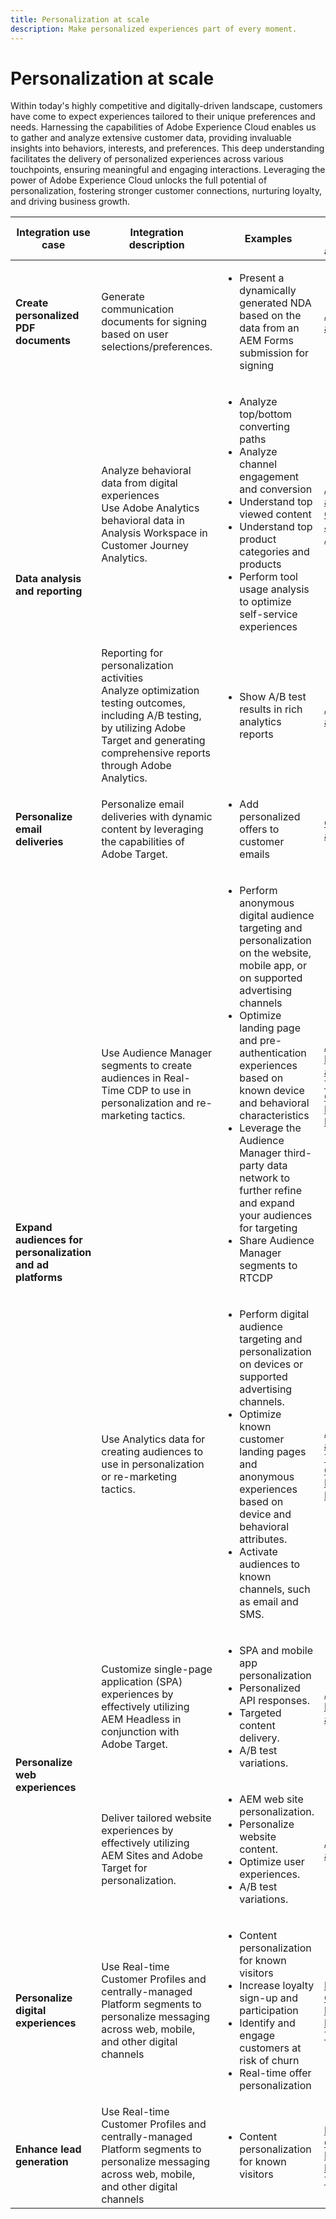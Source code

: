 ```yaml
---
title: Personalization at scale
description: Make personalized experiences part of every moment.
---
```


# Personalization at scale

Within today's highly competitive and digitally-driven landscape, customers have come to expect experiences tailored to their unique preferences and needs. Harnessing the capabilities of Adobe Experience Cloud enables us to gather and analyze extensive customer data, providing invaluable insights into behaviors, interests, and preferences. This deep understanding facilitates the delivery of personalized experiences across various touchpoints, ensuring meaningful and engaging interactions. Leveraging the power of Adobe Experience Cloud unlocks the full potential of personalization, fostering stronger customer connections, nurturing loyalty, and driving business growth.

<table>
  <thead>
    <tr>
      <th>Integration use case</th>
      <th>Integration description</th>
      <th>Examples</th>
      <th>Experience Cloud applications</th>
    </tr>
  </thead>
  <tbody>
    <tr>
      <td><strong>Create personalized PDF documents</strong></td>
      <td>
        Generate communication documents for signing based on user
        selections/preferences.
      </td>
      <td>
        <ul>
          <li>
            Present a dynamically generated NDA based on the data from an AEM
            Forms submission for signing
          </li>
        </ul>
      </td>
      <td>
        <a
          href="../integrations-between-applications/experience-manager/experience-manager-acrobat-sign.md"
          target="_blank"
          rel="noopener noreferrer"
          >AEM Forms and Sign</a
        >
      </td>
    </tr>
    <tr>
      <td rowspan="2"><strong>Data analysis and reporting</strong></td>
      <td>
        Analyze behavioral data from digital experiences <br />Use Adobe
        Analytics behavioral data in Analysis Workspace in Customer Journey
        Analytics.
      </td>
      <td>
        <ul>
          <li>Analyze top/bottom converting paths</li>
          <li>Analyze channel engagement and conversion</li>
          <li>Understand top viewed content</li>
          <li>Understand top product categories and products</li>
          <li>
            Perform tool usage analysis to optimize self-service experiences
          </li>
        </ul>
      </td>
      <td>
        <a
          href="../integrations-between-applications/analytics/analytics-customer-journey-analytics.md"
          target="_blank"
          rel="noopener noreferrer"
          >Analytics and Customer Journey Analytics</a
        >
      </td>
    </tr>
    <tr>
      <td>
        Reporting for personalization activities<br />Analyze optimization
        testing outcomes, including A/B testing, by utilizing Adobe Target and
        generating comprehensive reports through Adobe Analytics.
      </td>
      <td>
        <ul>
          <li>Show A/B test results in rich analytics reports</li>
        </ul>
      </td>
      <td>
        <a
          href="../integrations-between-applications/analytics/analytics-target.md"
          target="_blank"
          rel="noopener noreferrer"
          >Analytics and Target</a
        >
      </td>
    </tr>
    <tr>
      <td><strong>Personalize email deliveries</strong></td>
      <td>
        Personalize email deliveries with dynamic content by leveraging the
        capabilities of Adobe Target.
      </td>
      <td>
        <ul>
          <li>Add personalized offers to customer emails</li>
        </ul>
      </td>
      <td>
        <a
          href="../integrations-between-applications/campaign//campaign-target.md"
          target="_blank"
          rel="noopener noreferrer"
          >Campaign and Target</a
        >
      </td>
    </tr>
    <tr>
      <td rowspan="2">
        <strong>Expand audiences for personalization and ad platforms</strong>
      </td>
      <td>
        Use Audience Manager segments to create audiences in Real-Time CDP to
        use in personalization and re-marketing tactics.
      </td>
      <td>
        <ul>
          <li>
            Perform anonymous digital audience targeting and personalization on
            the website, mobile app, or on supported advertising channels
          </li>
          <li>
            Optimize landing page and pre-authentication experiences based on
            known device and behavioral characteristics
          </li>
          <li>
            Leverage the Audience Manager third-party data network to further
            refine and expand your audiences for targeting
          </li>
          <li>Share Audience Manager segments to RTCDP</li>
        </ul>
      </td>
      <td>
        <a
          href="../integrations-between-applications/aam/aam-rtcdp.md"
          target="_blank"
          rel="noopener noreferrer"
          >Audience Manager and Real-Time Customer Data Platform</a
        >
      </td>
    </tr>
    <tr>
      <td>
        Use Analytics data for creating audiences to use in personalization or
        re-marketing tactics.
      </td>
      <td>
        <ul>
          <li>
            Perform digital audience targeting and personalization on devices or
            supported advertising channels.
          </li>
          <li>
            Optimize known customer landing pages and anonymous experiences
            based on device and behavioral attributes.
          </li>
          <li>Activate audiences to known channels, such as email and SMS.</li>
        </ul>
      </td>
      <td>
        <a
          href="../integrations-between-applications/analytics/analytics-customer-journey-analytics.md"
          target="_blank"
          rel="noopener noreferrer"
          >Analytics and Real-Time Customer Data Platform</a
        >
      </td>
    </tr>
    <tr>
      <td rowspan="2"><strong>Personalize web experiences</strong></td>
      <td>
        Customize single-page application (SPA) experiences by effectively
        utilizing AEM Headless in conjunction with Adobe Target.
      </td>
      <td>
        <ul>
          <li>SPA and mobile app personalization</li>
          <li>Personalized API responses.</li>
          <li>Targeted content delivery.</li>
          <li>A/B test variations.</li>
        </ul>
      </td>
      <td>
        <a
          href="../integrations-between-applications/experience-manager/experience-manager-target.md"
          target="_blank"
          rel="noopener noreferrer"
          >AEM Headless and Target</a
        >
      </td>
    </tr>
    <tr>
      <td>
        Deliver tailored website experiences by effectively utilizing AEM Sites
        and Adobe Target for personalization.
      </td>
      <td>
        <ul>
          <li>AEM web site personalization.</li>
          <li>Personalize website content.</li>
          <li>Optimize user experiences.</li>
          <li>A/B test variations.</li>
        </ul>
      </td>
      <td>
        <a
          href="../integrations-between-applications/experience-manager/experience-manager-target.md"
          target="_blank"
          rel="noopener noreferrer"
          >AEM Sites and Target</a
        >
      </td>
    </tr>
    <tr>
      <td><strong>Personalize digital experiences</strong></td>
      <td>
        Use Real-time Customer Profiles and centrally-managed Platform segments
        to personalize messaging across web, mobile, and other digital channels
      </td>
      <td>
        <ul>
          <li>Content personalization for known visitors</li>
          <li>Increase loyalty sign-up and participation</li>
          <li>Identify and engage customers at risk of churn</li>
          <li>Real-time offer personalization</li>
        </ul>
      </td>
      <td>
        <a
          href="../integrations-between-applications/rtcdp/rtcdp-target.md"
          target="_blank"
          rel="noopener noreferrer"
          >Real-Time Customer Data Platform and Target</a
        >
      </td>
    </tr>
    <tr>
      <td><strong>Enhance lead generation</strong></td>
      <td>
        Use Real-time Customer Profiles and centrally-managed Platform segments
        to personalize messaging across web, mobile, and other digital channels
      </td>
      <td>
        <ul>
          <li>Content personalization for known visitors</li>
        </ul>
      </td>
      <td>
        <a
          href="../integrations-between-applications/rtcdp/rtcdp-target.md"
          target="_blank"
          rel="noopener noreferrer"
          >Real-Time Customer Data Platform and Target</a
        >
      </td>
    </tr>
  </tbody>
</table>
